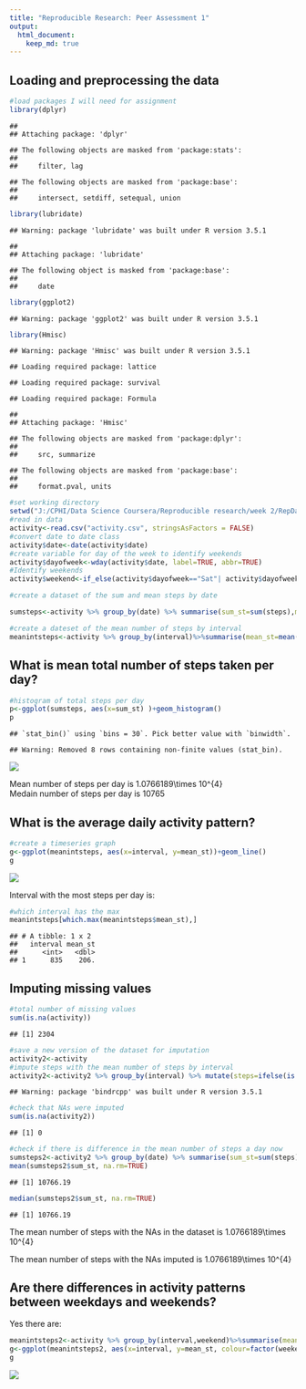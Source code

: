 ```yaml
---
title: "Reproducible Research: Peer Assessment 1"
output: 
  html_document:
    keep_md: true
---
```



## Loading and preprocessing the data


```r
#load packages I will need for assignment
library(dplyr)
```

```
## 
## Attaching package: 'dplyr'
```

```
## The following objects are masked from 'package:stats':
## 
##     filter, lag
```

```
## The following objects are masked from 'package:base':
## 
##     intersect, setdiff, setequal, union
```

```r
library(lubridate)
```

```
## Warning: package 'lubridate' was built under R version 3.5.1
```

```
## 
## Attaching package: 'lubridate'
```

```
## The following object is masked from 'package:base':
## 
##     date
```

```r
library(ggplot2)
```

```
## Warning: package 'ggplot2' was built under R version 3.5.1
```

```r
library(Hmisc)
```

```
## Warning: package 'Hmisc' was built under R version 3.5.1
```

```
## Loading required package: lattice
```

```
## Loading required package: survival
```

```
## Loading required package: Formula
```

```
## 
## Attaching package: 'Hmisc'
```

```
## The following objects are masked from 'package:dplyr':
## 
##     src, summarize
```

```
## The following objects are masked from 'package:base':
## 
##     format.pval, units
```

```r
#set working directory
setwd("J:/CPHI/Data Science Coursera/Reproducible research/week 2/RepData_PeerAssessment1/activity")
#read in data
activity<-read.csv("activity.csv", stringsAsFactors = FALSE)
#convert date to date class
activity$date<-date(activity$date)
#create variable for day of the week to identify weekends
activity$dayofweek<-wday(activity$date, label=TRUE, abbr=TRUE)
#Identify weekends
activity$weekend<-if_else(activity$dayofweek=="Sat"| activity$dayofweek=="Sun",1,0)

#create a dataset of the sum and mean steps by date

sumsteps<-activity %>% group_by(date) %>% summarise(sum_st=sum(steps),mean_st = mean(steps))

#create a dateset of the mean number of steps by interval 
meanintsteps<-activity %>% group_by(interval)%>%summarise(mean_st=mean(steps, na.rm=TRUE))
```

## What is mean total number of steps taken per day?


```r
#histogram of total steps per day
p<-ggplot(sumsteps, aes(x=sum_st) )+geom_histogram()
p
```

```
## `stat_bin()` using `bins = 30`. Pick better value with `binwidth`.
```

```
## Warning: Removed 8 rows containing non-finite values (stat_bin).
```

![](PA1_template_files/figure-html/unnamed-chunk-2-1.png)<!-- -->
  
  
  Mean number of steps per day is 1.0766189\times 10^{4}  
Medain number of steps per day is 10765 


## What is the average daily activity pattern?

```r
#create a timeseries graph
g<-ggplot(meanintsteps, aes(x=interval, y=mean_st))+geom_line()
g
```

![](PA1_template_files/figure-html/unnamed-chunk-3-1.png)<!-- -->
  
  
  Interval with the most steps per day is:  

```r
#which interval has the max
meanintsteps[which.max(meanintsteps$mean_st),]
```

```
## # A tibble: 1 x 2
##   interval mean_st
##      <int>   <dbl>
## 1      835    206.
```


## Imputing missing values

```r
#total number of missing values
sum(is.na(activity))
```

```
## [1] 2304
```

```r
#save a new version of the dataset for imputation
activity2<-activity
#impute steps with the mean number of steps by interval
activity2<-activity2 %>% group_by(interval) %>% mutate(steps=ifelse(is.na(steps),mean(steps, na.rm = T),steps))
```

```
## Warning: package 'bindrcpp' was built under R version 3.5.1
```

```r
#check that NAs were imputed
sum(is.na(activity2))
```

```
## [1] 0
```

```r
#check if there is difference in the mean number of steps a day now
sumsteps2<-activity2 %>% group_by(date) %>% summarise(sum_st=sum(steps))
mean(sumsteps2$sum_st, na.rm=TRUE)
```

```
## [1] 10766.19
```

```r
median(sumsteps2$sum_st, na.rm=TRUE)
```

```
## [1] 10766.19
```
  
  
  The mean number of steps with the NAs in the dataset is 1.0766189\times 10^{4}  


The mean number of steps with the NAs imputed is 1.0766189\times 10^{4}


## Are there differences in activity patterns between weekdays and weekends?  
Yes there are:

```r
meanintsteps2<-activity %>% group_by(interval,weekend)%>%summarise(mean_st=mean(steps, na.rm=TRUE))
g<-ggplot(meanintsteps2, aes(x=interval, y=mean_st, colour=factor(weekend)))+geom_line()+scale_colour_discrete(name="Weekend", breaks=c(0,1),labels=c("No","Yes"))+ylab("Mean steps")
g                                                                                                                                                        
```

![](PA1_template_files/figure-html/unnamed-chunk-6-1.png)<!-- -->
